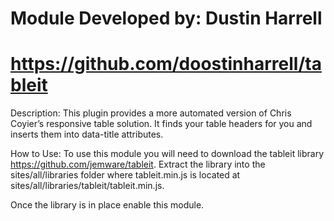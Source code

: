 # Module Developed by: Dustin Harrell
# https://github.com/doostinharrell/tableit

Description:
This plugin provides a more automated version of Chris Coyier’s responsive table solution. It finds your table headers for you and inserts them into data-title attributes.

How to Use:
To use this module you will need to download the tableit library https://github.com/jemware/tableit.
Extract the library into the sites/all/libraries folder where tableit.min.js is located at sites/all/libraries/tableit/tableit.min.js.

Once the library is in place enable this module.